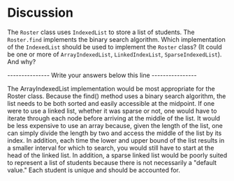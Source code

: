 # Discussion

The `Roster` class uses `IndexedList` to store a list of students. The
`Roster.find` implements the binary search algorithm. Which
implementation of the `IndexedList` should be used to implement the
`Roster` class? (It could be one or more of `ArrayIndexedList`,
`LinkedIndexList`, `SparseIndexedList`). And why?
   
--------------- Write your answers below this line ----------------

The ArrayIndexedList implementation would be most appropriate for the Roster class. Because the find() method uses 
a binary search algorithm, the list needs to be both sorted and easily accessible at the midpoint. If one were to use a
linked list, whether it was sparse or not, one would have to iterate through each node before arriving at the middle of
the list. It would be less expensive to use an array because, given the length of the list, one can simply divide the 
length by two and access the middle of the list by its index. In addition, each time the lower and upper bound of the list 
results in a smaller interval for which to search, you would still have to start at the head of the linked list. In addition, 
a sparse linked list would be poorly suited to represent a list of students because there is not necessarily a "default value." 
Each student is unique and should be accounted for.